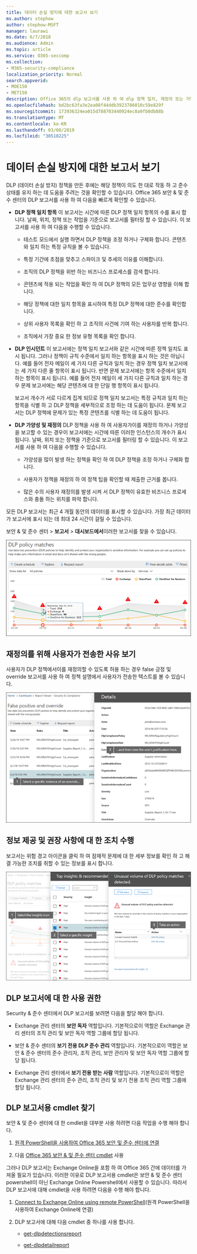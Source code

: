 ```yaml
---
title: 데이터 손실 방지에 대한 보고서 보기
ms.author: stephow
author: stephow-MSFT
manager: laurawi
ms.date: 6/7/2018
ms.audience: Admin
ms.topic: article
ms.service: O365-seccomp
ms.collection:
- M365-security-compliance
localization_priority: Normal
search.appverid:
- MOE150
- MET150
description: Office 365의 dlp 보고서를 사용 하 여 dlp 정책 일치, 재정의 또는 가양성의 수를 빠르게 확인할 수 있습니다. 시간이 경과 함에 따라 작업 시간을 초과 하 고 있는지 여부를 확인할 수 있습니다. 다양 한 방법으로 보고서를 필터링 합니다. 그래프의 선에서 점을 선택 하 여 추가 세부 정보를 확인 합니다.
ms.openlocfilehash: bd2bc63fa3e2ea08f44ddb3923786010c59e829f
ms.sourcegitcommit: 173936324ea015d788703440924ec8a9fb0db88b
ms.translationtype: MT
ms.contentlocale: ko-KR
ms.lasthandoff: 03/08/2019
ms.locfileid: "30510225"
---
```

# <a name="view-the-reports-for-data-loss-prevention"></a>데이터 손실 방지에 대한 보고서 보기

DLP (데이터 손실 방지) 정책을 만든 후에는 해당 정책이 의도 한 대로 작동 하 고 준수 상태를 유지 하는 데 도움을 주려는 것을 확인할 수 있습니다. Office 365 보안 &amp; 및 준수 센터의 DLP 보고서를 사용 하 여 다음을 빠르게 확인할 수 있습니다.
  
- **DLP 정책 일치 항목** 이 보고서는 시간에 따른 DLP 정책 일치 항목의 수를 표시 합니다. 날짜, 위치, 정책 또는 작업을 기준으로 보고서를 필터링 할 수 있습니다. 이 보고서를 사용 하 여 다음을 수행할 수 있습니다. 
    
  - 테스트 모드에서 실행 하면서 DLP 정책을 조정 하거나 구체화 합니다. 콘텐츠와 일치 하는 특정 규칙을 볼 수 있습니다.
    
  - 특정 기간에 초점을 맞추고 스파이크 및 추세의 이유를 이해합니다.
    
  - 조직의 DLP 정책을 위반 하는 비즈니스 프로세스를 검색 합니다.
    
  - 콘텐츠에 적용 되는 작업을 확인 하 여 DLP 정책의 모든 업무상 영향을 이해 합니다.
    
  - 해당 정책에 대한 일치 항목을 표시하여 특정 DLP 정책에 대한 준수를 확인합니다.
    
  - 상위 사용자 목록을 확인 하 고 조직의 사건에 기여 하는 사용자를 반복 합니다.
    
  - 조직에서 가장 중요 한 정보 유형 목록을 확인 합니다.
    
- **DLP 인시던트** 이 보고서에는 정책 일치 보고서와 같은 시간에 따른 정책 일치도 표시 됩니다. 그러나 정책이 규칙 수준에서 일치 하는 항목을 표시 하는 것은 아닙니다. 예를 들어 전자 메일이 세 가지 다른 규칙과 일치 하는 경우 정책 일치 보고서에는 세 가지 다른 줄 항목이 표시 됩니다. 반면 문제 보고서에는 항목 수준에서 일치 하는 항목이 표시 됩니다. 예를 들어 전자 메일이 세 가지 다른 규칙과 일치 하는 경우 문제 보고서에는 해당 콘텐츠에 대 한 단일 행 항목이 표시 됩니다. 
    
  보고서 개수가 서로 다르게 집계 되므로 정책 일치 보고서는 특정 규칙과 일치 하는 항목을 식별 하 고 DLP 정책을 세부적으로 조정 하는 데 도움이 됩니다. 문제 보고서는 DLP 정책에 문제가 있는 특정 콘텐츠를 식별 하는 데 도움이 됩니다.
    
- **DLP 가양성 및 재정의** DLP 정책을 사용 하 여 사용자가이를 재정의 하거나 가양성을 보고할 수 있는 경우이 보고서에는 시간에 따른 이러한 인스턴스의 개수가 표시 됩니다. 날짜, 위치 또는 정책을 기준으로 보고서를 필터링 할 수 있습니다. 이 보고서를 사용 하 여 다음을 수행할 수 있습니다. 
    
  - 가양성을 많이 발생 하는 정책을 확인 하 여 DLP 정책을 조정 하거나 구체화 합니다.
    
  - 사용자가 정책을 재정의 하 여 정책 팁을 확인할 때 제출한 근거를 봅니다.
    
  - 많은 수의 사용자 재정의를 발생 시켜 서 DLP 정책이 유효한 비즈니스 프로세스와 충돌 하는 위치를 파악 합니다.
    
모든 DLP 보고서는 최근 4 개월 동안의 데이터를 표시할 수 있습니다. 가장 최근 데이터가 보고서에 표시 되는 데 최대 24 시간이 걸릴 수 있습니다.
  
보안 &amp; 및 준수 센터 \> **보고서** \> **대시보드에서**이러한 보고서를 찾을 수 있습니다.
  
![DLP 정책 일치 보고서](media/117d20c9-d379-403f-ad68-1f5cd6c4e5cf.png)
  
## <a name="view-the-justification-submitted-by-a-user-for-an-override"></a>재정의를 위해 사용자가 전송한 사유 보기

사용자가 DLP 정책에서이를 재정의할 수 있도록 허용 하는 경우 false 긍정 및 override 보고서를 사용 하 여 정책 설명에서 사용자가 전송한 텍스트를 볼 수 있습니다.
  
![DLP 거짓 긍정 및 재정의 보고서의 세부 정보에 있는 사유 필드](media/e11e3126-026d-4e77-a16d-74a0686d1fa3.png)
  
## <a name="take-action-on-insights-and-recommendations"></a>정보 제공 및 권장 사항에 대 한 조치 수행

보고서는 위험 경고 아이콘을 클릭 하 여 잠재적 문제에 대 한 세부 정보를 확인 하 고 해결 가능한 조치를 취할 수 있는 정보를 표시 합니다.
  
![수행할 세부 정보 및 작업을 확인 하는 insights 아이콘 클릭](media/51782036-7299-4960-8175-75c2b1637159.png)
  
## <a name="permissions-for-dlp-reports"></a>DLP 보고서에 대 한 사용 권한

Security & 준수 센터에서 DLP 보고서를 보려면 다음을 할당 해야 합니다.

- Exchange 관리 센터의 **보안 독자** 역할입니다. 기본적으로이 역할은 Exchange 관리 센터의 조직 관리 및 보안 독자 역할 그룹에 할당 됩니다.

- 보안 & 준수 센터의 **보기 전용 DLP 준수 관리** 역할입니다. 기본적으로이 역할은 보안 & 준수 센터의 준수 관리자, 조직 관리, 보안 관리자 및 보안 독자 역할 그룹에 할당 됩니다.

- Exchange 관리 센터에서 **보기 전용 받는 사람** 역할입니다. 기본적으로이 역할은 Exchange 관리 센터의 준수 관리, 조직 관리 및 보기 전용 조직 관리 역할 그룹에 할당 됩니다.

## <a name="find-the-cmdlets-for-the-dlp-reports"></a>DLP 보고서용 cmdlet 찾기

보안 &amp; 및 준수 센터에 대 한 cmdlet을 대부분 사용 하려면 다음 작업을 수행 해야 합니다.
  
1. [원격 PowerShell을 사용하여 Office 365 보안 및 준수 센터에 연결](http://go.microsoft.com/fwlink/?LinkID=799771&amp;clcid=0x409)
    
2. 다음 [Office 365 보안 &amp; 및 준수 센터 cmdlet](http://go.microsoft.com/fwlink/?LinkID=799772&amp;clcid=0x409) 사용
    
그러나 DLP 보고서는 Exchange Online을 포함 하 여 Office 365 간에 데이터를 가져올 필요가 있습니다. 이러한 이유로 DLP 보고서용 cmdlet은 보안 &amp; 및 준수 센터 powershell이 아닌 Exchange Online Powershell에서 사용할 수 있습니다. 따라서 DLP 보고서에 대해 cmdlet을 사용 하려면 다음을 수행 해야 합니다.
  
1. [Connect to Exchange Online using remote PowerShell](http://go.microsoft.com/fwlink/?LinkID=799773&amp;clcid=0x409)(원격 PowerShell을 사용하여 Exchange Online에 연결)
    
2. DLP 보고서에 대해 다음 cmdlet 중 하나를 사용 합니다.
    
      - [get-dlpdetectionsreport](http://go.microsoft.com/fwlink/?LinkID=799774&amp;clcid=0x409)
    
      - [get-dlpdetailreport](http://go.microsoft.com/fwlink/?LinkID=799775&amp;clcid=0x409)
    

